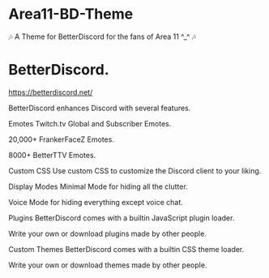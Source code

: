 # Area11-BD-Theme
🎶 A Theme for BetterDiscord for the fans of Area 11 ^_^ 🎶



# BetterDiscord.
https://betterdiscord.net/

BetterDiscord enhances Discord with several features.

 Emotes
Twitch.tv Global and Subscriber Emotes.

20,000+ FrankerFaceZ Emotes.

8000+ BetterTTV Emotes.

 Custom CSS
Use custom CSS to customize the Discord client to your liking.

 Display Modes
Minimal Mode for hiding all the clutter.

Voice Mode for hiding everything except voice chat.

 Plugins
BetterDiscord comes with a builtin JavaScript plugin loader.

Write your own or download plugins made by other people.

 Custom Themes
BetterDiscord comes with a builtin CSS theme loader.

Write your own or download themes made by other people.
